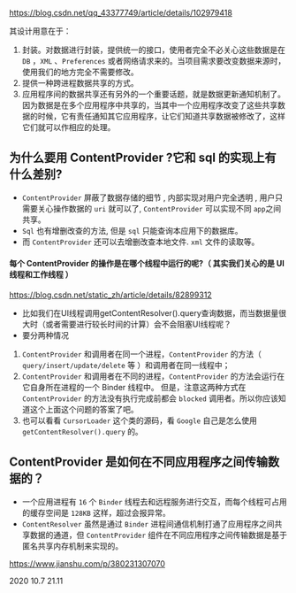 https://blog.csdn.net/qq_43377749/article/details/102979418

其设计用意在于：

1. 封装。对数据进行封装，提供统一的接口，使用者完全不必关心这些数据是在 `DB` ，`XML` 、`Preferences` 或者网络请求来的。当项目需求要改变数据来源时，使用我们的地方完全不需要修改。
2. 提供一种跨进程数据共享的方式。
3. 应用程序间的数据共享还有另外的一个重要话题，就是数据更新通知机制了。因为数据是在多个应用程序中共享的，当其中一个应用程序改变了这些共享数据的时候，它有责任通知其它应用程序，让它们知道共享数据被修改了，这样它们就可以作相应的处理。





##  为什么要用 ContentProvider ?它和 sql 的实现上有什么差别?

- `ContentProvider` 屏蔽了数据存储的细节 , 内部实现对用户完全透明 , 用户只需要关心操作数据的 `uri` 就可以了, `ContentProvider` 可以实现不同 `app`之间 共享。
- `Sql` 也有增删改查的方法, 但是 `sql` 只能查询本应用下的数据库。
- 而 `ContentProvider` 还可以去增删改查本地文件. `xml` 文件的读取等。





#### 每个 ContentProvider 的操作是在哪个线程中运行的呢?（ 其实我们关心的是 UI 线程和工作线程 ）
https://blog.csdn.net/static_zh/article/details/82899312

- 比如我们在UI线程调用getContentResolver().query查询数据，而当数据量很大时（或者需要进行较长时间的计算）会不会阻塞UI线程呢？
- 要分两种情况

1. `ContentProvider` 和调用者在同一个进程，`ContentProvider` 的方法（ `query/insert/update/delete` 等 ）和调用者在同一线程中；
2. `ContentProvider` 和调用者在不同的进程，`ContentProvider` 的方法会运行在它自身所在进程的一个 Binder 线程中。
   但是，注意这两种方式在 `ContentProvider` 的方法没有执行完成前都会 `blocked` 调用者。所以你应该知道这个上面这个问题的答案了吧。
3. 也可以看看 `CursorLoader` 这个类的源码，看 `Google` 自己是怎么使用 `getContentResolver().query` 的。





## ContentProvider 是如何在不同应用程序之间传输数据的？

- 一个应用进程有 `16` 个 `Binder` 线程去和远程服务进行交互，而每个线程可占用的缓存空间是 `128KB` 这样，超过会报异常。
- `ContentResolver` 虽然是通过 `Binder` 进程间通信机制打通了应用程序之间共享数据的通道，但 `ContentProvider` 组件在不同应用程序之间传输数据是基于匿名共享内存机制来实现的。

https://www.jianshu.com/p/380231307070

2020 10.7 21.11
